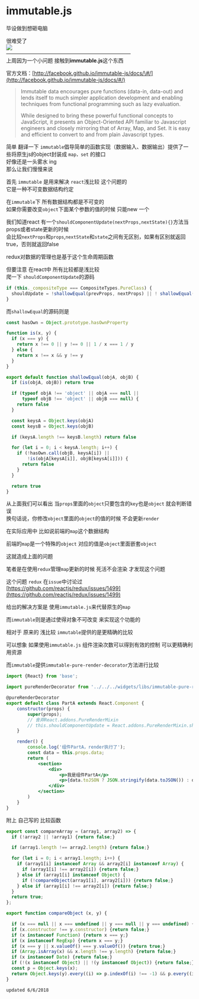 # immutable.js

毕设做到想砸电脑

很难受了  
![](http://wyydsb.xin/wp-content/uploads/2018/05/5.12II.gif)  
————————————————————————  
上周因为一个小问题 接触到**immutable.js**这个东西

官方文档：[http://facebook.github.io/immutable-js/docs/\#/](http://facebook.github.io/immutable-js/docs/#/)

> Immutable data encourages pure functions \(data-in, data-out\) and lends itself to much simpler application development and enabling techniques from functional programming such as lazy evaluation.
>
> While designed to bring these powerful functional concepts to JavaScript, it presents an Object-Oriented API familiar to Javascript engineers and closely mirroring that of Array, Map, and Set. It is easy and efficient to convert to and from plain Javascript types.

简单 翻译一下 `immutable`倡导简单的函数实现（数据输入、数据输出）提供了一些将原生js的object封装成 `map，set` 的接口  
好像还是一头雾水 ing  
那么让我们慢慢来说

首先 `immutable` 是用来解决 `react`浅比较 这个问题的  
它是一种不可变数据结构约定

在`immutable`下 所有数据结构都是不可变的  
如果你需要改变`object`下面某个参数的值的时候 只能new 一个

我们知道react 有一个`shouldComponentUpdate(nextProps,nextState){}`方法当props或者state更新的时候  
会比较`nextProps`和`props`,`nextState`和`state`之间有无区别，如果有区别就返回true，否则就返回false

redux对数据的管理也是基于这个生命周期函数

但要注意 在react中 所有比较都是浅比较  
爬一下 `shouldComponentUpdate`的源码

```jsx
if (this._compositeType === CompositeTypes.PureClass) {
  shouldUpdate = !shallowEqual(prevProps, nextProps) || ! shallowEqual(inst.state, nextState);
}
```

而`shallowEqual`的源码则是

```jsx
const hasOwn = Object.prototype.hasOwnProperty

function is(x, y) {
  if (x === y) {
    return x !== 0 || y !== 0 || 1 / x === 1 / y
  } else {
    return x !== x && y !== y
  }
}

export default function shallowEqual(objA, objB) {
  if (is(objA, objB)) return true

  if (typeof objA !== 'object' || objA === null ||
      typeof objB !== 'object' || objB === null) {
    return false
  }

  const keysA = Object.keys(objA)
  const keysB = Object.keys(objB)

  if (keysA.length !== keysB.length) return false

  for (let i = 0; i < keysA.length; i++) {
    if (!hasOwn.call(objB, keysA[i]) ||
        !is(objA[keysA[i]], objB[keysA[i]])) {
      return false
    }
  }

  return true
}
```

从上面我们可以看出 当`props`里面的`object`只要包含的`key`也是`object` 就会判断错误  
换句话说，你修改`object`里面的`object`的值的时候 不会更新`render`

在实际应用中 比如说前端的`map`这个数据结构

前端的`map`是一个特殊的`object` 对应的值是`object`里面嵌套`object`

这就造成上面的问题

笔者是在使用`redux`管理`map`更新的时候 死活不会渲染 才发现这个问题

这个问题 `redux` 在`issue`中讨论过[https://github.com/reactjs/redux/issues/1499](https://github.com/reactjs/redux/issues/1499)

给出的解决方案是 使用`immutable.js`来代替原生的`map`

而`immutable`则是通过使得对象不可改变 来实现这个功能的

相对于 原来的 浅比较 `immutable`提供的是更精确的比较

可以想象 如果使用`immutable.js` 组件渲染次数可以得到有效的控制 可以更精确利用资源

而`immutable`提供`immutable-pure-render-decorator`方法进行比较

```jsx
import {React} from 'base';

import pureRenderDecorator from '../../../widgets/libs/immutable-pure-render-decorator';

@pureRenderDecorator
export default class PartA extends React.Component {
    constructor(props) {
        super(props);
        // 舍弃React.addons.PureRenderMixin
        // this.shouldComponentUpdate = React.addons.PureRenderMixin.shouldComponentUpdate.bind(this);
    }

    render() {
        console.log('组件PartA，render执行了');
        const data = this.props.data;
        return (
            <section>
                <div>
                    <p>我是组件PartA</p>
                    <p>{data.toJSON ? JSON.stringify(data.toJSON()) : data}</p>
                </div>
            </section>
        )
    }
}
```

附上 自己写的 比较函数

```jsx
export const compareArray = (array1, array2) => {
  if (!array2 || !array1) {return false;}

  if (array1.length !== array2.length) {return false;}

  for (let i = 0; i < array1.length; i++) {
    if (array1[i] instanceof Array && array2[i] instanceof Array) {
      if (array1[i] !== array2[i]) {return false;}
    } else if (array1[i] instanceof Object) {
      if (!compareObject(array1[i], array2[i])) {return false;}
    } else if (array1[i] !== array2[i]) {return false;}
  }
  return true;
};
```

```jsx
export function compareObject (x, y) {

  if (x === null || x === undefined || y === null || y === undefined) {return x === y;}
  if (x.constructor !== y.constructor) {return false;}
  if (x instanceof Function) {return x === y;}
  if (x instanceof RegExp) {return x === y;}
  if (x === y || x.valueOf() === y.valueOf()) {return true;}
  if (Array.isArray(x) && x.length !== y.length) {return false;}
  if (x instanceof Date) {return false;}
  if (!(x instanceof Object) || !(y instanceof Object)) {return false;}
  const p = Object.keys(x);
  return Object.keys(y).every((i) => p.indexOf(i) !== -1) && p.every((i) => compareObject(x[i], y[i]));
}
```

`updated 6/6/2018`

